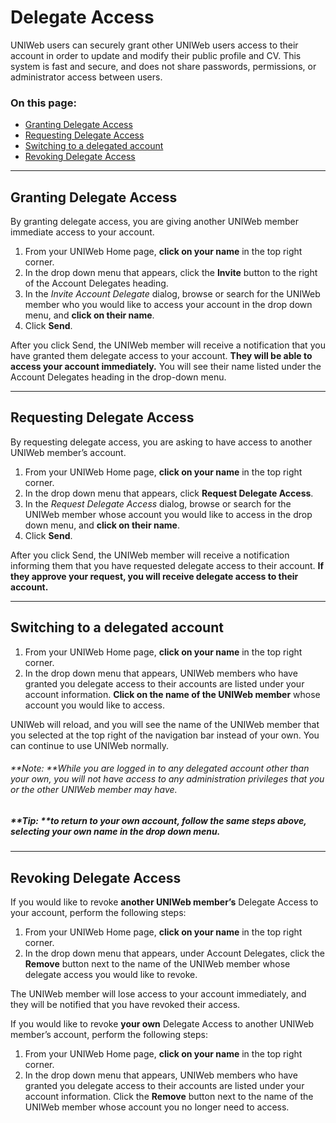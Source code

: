 # Delegate Access

UNIWeb users can securely grant other UNIWeb users access to their account in order to update and modify their public profile and CV. This system is fast and secure, and does not share passwords, permissions, or administrator access between users. 

### On this page:
- [Granting Delegate Access][1]
- [Requesting Delegate Access][2]
- [Switching to a delegated account][3]
- [Revoking Delegate Access][4]

---- 

## Granting Delegate Access

By granting delegate access, you are giving another UNIWeb member immediate access to your account.

1. From your UNIWeb Home page, **click on your name** in the top right corner. 
2. In the drop down menu that appears, click the **Invite** button to the right of the Account Delegates heading.
3. In the _Invite Account Delegate_ dialog, browse or search for the UNIWeb member who you would like to access your account in the drop down menu, and **click on their name**.
4. Click **Send**.

After you click Send, the UNIWeb member will receive a notification that you have granted them delegate access to your account. **They will be able to access your account immediately.** You will see their name listed under the Account Delegates heading in the drop-down menu. 

---- 

## Requesting Delegate Access 

By requesting delegate access, you are asking to have access to another UNIWeb member’s account.

1. From your UNIWeb Home page, **click on your name** in the top right corner. 
2. In the drop down menu that appears, click **Request Delegate Access**.
3. In the _Request Delegate Access_ dialog, browse or search for the UNIWeb member whose account you would like to access in the drop down menu, and **click on their name**.
4. Click **Send**.

After you click Send, the UNIWeb member will receive a notification informing them that you have requested delegate access to their account. **If they approve your request, you will receive delegate access to their account.**

---- 

## Switching to a delegated account

1. From your UNIWeb Home page, **click on your name** in the top right corner. 
2. In the drop down menu that appears, UNIWeb members who have granted you delegate access to their accounts are listed under your account information. **Click on the name of the UNIWeb member** whose account you would like to access.

UNIWeb will reload, and you will see the name of the UNIWeb member that you selected at the top right of the navigation bar instead of your own. You can continue to use UNIWeb normally.

###### **Note: **While you are logged in to any delegated account other than your own, you will not have access to any administration privileges that you or the other UNIWeb member may have.

##### **Tip: **to return to your own account, follow the same steps above, selecting your own name in the drop down menu.

---- 

## Revoking Delegate Access

If you would like to revoke **another UNIWeb member’s** Delegate Access to your account, perform the following steps:
1. From your UNIWeb Home page, **click on your name** in the top right corner. 
2. In the drop down menu that appears, under Account Delegates, click the **Remove** button next to the name of the UNIWeb member whose delegate access you would like to revoke.

The UNIWeb member will lose access to your account immediately, and they will be notified that you have revoked their access. 

If you would like to revoke **your own** Delegate Access to another UNIWeb member’s account, perform the following steps:
1. From your UNIWeb Home page, **click on your name** in the top right corner. 
2. In the drop down menu that appears, UNIWeb members who have granted you delegate access to their accounts are listed under your account information. Click the **Remove** button next to the name of the UNIWeb member whose account you no longer need to access.

[1]:	#granting-delegate-access
[2]:	#requesting-delegate-access
[3]:	#switching-to-a-delegated-account
[4]:	#revoking-delegate-access